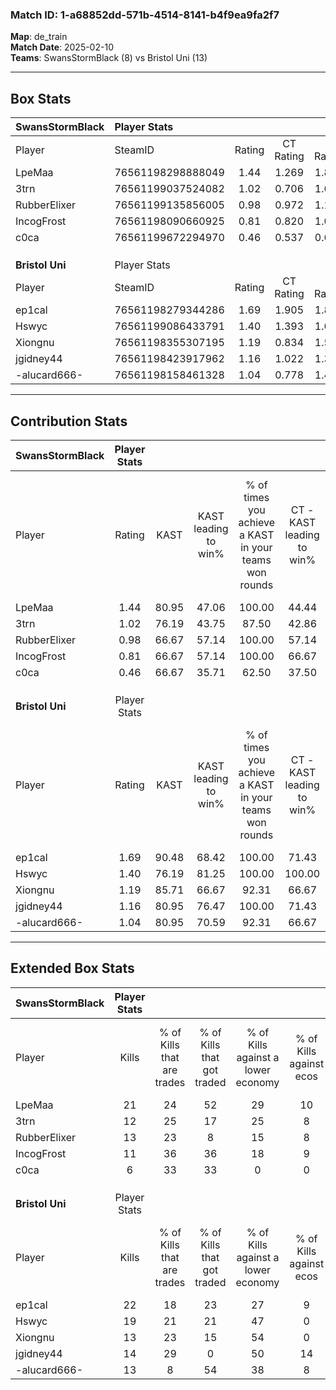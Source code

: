 ### Match ID: 1-a68852dd-571b-4514-8141-b4f9ea9fa2f7  
**Map**: de_train  
**Match Date**: 2025-02-10  
**Teams**: SwansStormBlack (8) vs Bristol Uni (13)  

---  

## Box Stats  

| **SwansStormBlack** | Player Stats      |        |           |          |       |       |       |         |        |      |     |
| :- | :- | :-: | :-: | :-: | :-: | :-: | :-: | :-: | :-: | :-: | :-: |
| Player              | SteamID           | Rating | CT Rating | T Rating | KAST  |  ADR  | Kills | Assists | Deaths | K/D  | HS% |
| LpeMaa              | 76561198298888049 |  1.44  |   1.269   |  1.859   | 80.95 | 98.9  |  21   |    2    |   16   | 1.31 | 52  |
| 3trn                | 76561199037524082 |  1.02  |   0.706   |  1.679   | 76.19 | 70.8  |  12   |    8    |   14   | 0.86 | 25  |
| RubberElixer        | 76561199135856005 |  0.98  |   0.972   |  1.165   | 66.67 | 84.4  |  13   |    6    |   16   | 0.81 | 69  |
| IncogFrost          | 76561198090660925 |  0.81  |   0.820   |  1.033   | 66.67 | 74.3  |  11   |    0    |   17   | 0.65 | 72  |
| c0ca                | 76561199672294970 |  0.46  |   0.537   |  0.626   | 66.67 | 36.2  |   6   |    2    |   18   | 0.33 | 50  |
|                     |                   |        |           |          |       |       |       |         |        |      |     |
|                     |                   |        |           |          |       |       |       |         |        |      |     |
|                     |                   |        |           |          |       |       |       |         |        |      |     |
| **Bristol Uni**     | Player Stats      |        |           |          |       |       |       |         |        |      |     |
| Player              | SteamID           | Rating | CT Rating | T Rating | KAST  |  ADR  | Kills | Assists | Deaths | K/D  | HS% |
| ep1cal              | 76561198279344286 |  1.69  |   1.905   |  1.867   | 90.48 | 108.8 |  22   |    5    |   12   | 1.83 | 59  |
| Hswyc               | 76561199086433791 |  1.40  |   1.393   |  1.621   | 76.19 | 100.5 |  19   |    2    |   13   | 1.46 | 63  |
| Xiongnu             | 76561198355307195 |  1.19  |   0.834   |  1.542   | 85.71 | 67.2  |  13   |    6    |   11   | 1.18 | 15  |
| jgidney44           | 76561198423917962 |  1.16  |   1.022   |  1.398   | 80.95 | 58.5  |  14   |    5    |   11   | 1.27 | 21  |
| -alucard666-        | 76561198158461328 |  1.04  |   0.778   |  1.426   | 80.95 | 74.4  |  13   |    5    |   16   | 0.81 | 84  |
---  

## Contribution Stats  

| **SwansStormBlack** | Player Stats |       |                      |                                                        |                           |                                                             |                          |                                                            |
| :- | :-: | :-: | :-: | :-: | :-: | :-: | :-: | :-: |
| Player              |    Rating    | KAST  | KAST leading to win% | % of times you achieve a KAST in your teams won rounds | CT - KAST leading to win% | CT - % of times you achieve a KAST in your teams won rounds | T - KAST leading to win% | T - % of times you achieve a KAST in your teams won rounds |
| LpeMaa              |     1.44     | 80.95 |        47.06         |                         100.00                         |           44.44           |                           100.00                            |          50.00           |                           100.00                           |
| 3trn                |     1.02     | 76.19 |        43.75         |                         87.50                          |           42.86           |                            75.00                            |          44.44           |                           100.00                           |
| RubberElixer        |     0.98     | 66.67 |        57.14         |                         100.00                         |           57.14           |                           100.00                            |          57.14           |                           100.00                           |
| IncogFrost          |     0.81     | 66.67 |        57.14         |                         100.00                         |           66.67           |                           100.00                            |          50.00           |                           100.00                           |
| c0ca                |     0.46     | 66.67 |        35.71         |                         62.50                          |           37.50           |                            75.00                            |          33.33           |                           50.00                            |
|                     |              |       |                      |                                                        |                           |                                                             |                          |                                                            |
|                     |              |       |                      |                                                        |                           |                                                             |                          |                                                            |
|                     |              |       |                      |                                                        |                           |                                                             |                          |                                                            |
| **Bristol Uni**     | Player Stats |       |                      |                                                        |                           |                                                             |                          |                                                            |
| Player              |    Rating    | KAST  | KAST leading to win% | % of times you achieve a KAST in your teams won rounds | CT - KAST leading to win% | CT - % of times you achieve a KAST in your teams won rounds | T - KAST leading to win% | T - % of times you achieve a KAST in your teams won rounds |
| ep1cal              |     1.69     | 90.48 |        68.42         |                         100.00                         |           71.43           |                           100.00                            |          66.67           |                           100.00                           |
| Hswyc               |     1.40     | 76.19 |        81.25         |                         100.00                         |          100.00           |                           100.00                            |          72.73           |                           100.00                           |
| Xiongnu             |     1.19     | 85.71 |        66.67         |                         92.31                          |           66.67           |                            80.00                            |          66.67           |                           100.00                           |
| jgidney44           |     1.16     | 80.95 |        76.47         |                         100.00                         |           71.43           |                           100.00                            |          80.00           |                           100.00                           |
| -alucard666-        |     1.04     | 80.95 |        70.59         |                         92.31                          |           66.67           |                            80.00                            |          72.73           |                           100.00                           |
---  

## Extended Box Stats  

| **SwansStormBlack** | Player Stats |                            |                            |                                    |                         |                              |                                 |        |                             |                                     |                          |                               |                            |
| :- | :-: | :-: | :-: | :-: | :-: | :-: | :-: | :-: | :-: | :-: | :-: | :-: | :-: |
| Player              |    Kills     | % of Kills that are trades | % of Kills that got traded | % of Kills against a lower economy | % of Kills against ecos | % of Kills that are flawless | % of Kills that are close duels | Deaths | % of Deaths that get traded | % of Deaths against a lower economy | % of Deaths against ecos | % of Deaths that are flawless | % of Deaths that are close |
| LpeMaa              |      21      |             24             |             52             |                 29                 |           10            |              67              |                0                |   16   |             19              |                  6                  |            0             |              63               |             6              |
| 3trn                |      12      |             25             |             17             |                 25                 |            8            |              83              |                8                |   14   |             29              |                  7                  |            0             |              50               |             7              |
| RubberElixer        |      13      |             23             |             8              |                 15                 |            8            |              77              |                8                |   16   |             19              |                 13                  |            6             |              50               |             6              |
| IncogFrost          |      11      |             36             |             36             |                 18                 |            9            |              64              |                0                |   17   |             24              |                 12                  |            0             |              35               |             12             |
| c0ca                |      6       |             33             |             33             |                 0                  |            0            |              67              |               17                |   18   |             22              |                 17                  |            0             |              72               |             6              |
|                     |              |                            |                            |                                    |                         |                              |                                 |        |                             |                                     |                          |                               |                            |
|                     |              |                            |                            |                                    |                         |                              |                                 |        |                             |                                     |                          |                               |                            |
|                     |              |                            |                            |                                    |                         |                              |                                 |        |                             |                                     |                          |                               |                            |
| **Bristol Uni**     | Player Stats |                            |                            |                                    |                         |                              |                                 |        |                             |                                     |                          |                               |                            |
| Player              |    Kills     | % of Kills that are trades | % of Kills that got traded | % of Kills against a lower economy | % of Kills against ecos | % of Kills that are flawless | % of Kills that are close duels | Deaths | % of Deaths that get traded | % of Deaths against a lower economy | % of Deaths against ecos | % of Deaths that are flawless | % of Deaths that are close |
| ep1cal              |      22      |             18             |             23             |                 27                 |            9            |              41              |               18                |   12   |             58              |                 42                  |            0             |              58               |             8              |
| Hswyc               |      19      |             21             |             21             |                 47                 |            0            |              58              |               11                |   13   |             31              |                 31                  |            8             |              92               |             0              |
| Xiongnu             |      13      |             23             |             15             |                 54                 |            0            |              46              |                0                |   11   |             18              |                 45                  |            0             |              82               |             0              |
| jgidney44           |      14      |             29             |             0              |                 50                 |           14            |              64              |                0                |   11   |             27              |                 36                  |            0             |              73               |             0              |
| -alucard666-        |      13      |             8              |             54             |                 38                 |            8            |              77              |                0                |   16   |             25              |                 38                  |            6             |              63               |             13             |
